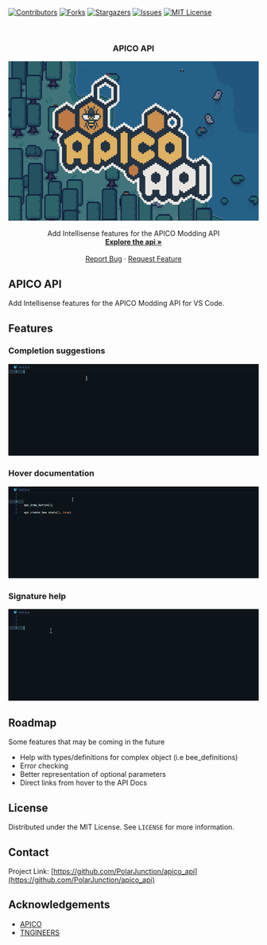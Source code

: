 [![Contributors][contributors-shield]][contributors-url]
[![Forks][forks-shield]][forks-url]
[![Stargazers][stars-shield]][stars-url]
[![Issues][issues-shield]][issues-url]
[![MIT License][license-shield]][license-url]



<!-- PROJECT LOGO -->
<br />
<p align="center">
  <h3 align="center">APICO API</h3>
  <a href="https://github.com/PolarJunction/apico_api">
    <img src="https://github.com/PolarJunction/apico_api/raw/main/images/logo.png" alt="Logo" width="640" height="320">
  </a>

  <p align="center">
    Add Intellisense features for the APICO Modding API
    <br />
    <a href="https://wiki.apico.buzz/wiki/Modding_API"><strong>Explore the api »</strong></a>
    <br />
    <br />
    <a href="https://github.com/PolarJunction/apico_api/issues">Report Bug</a>
    ·
    <a href="https://github.com/PolarJunction/apico_api/issues">Request Feature</a>
  </p>
</p>



<!-- ABOUT THE PROJECT -->
## APICO API

Add Intellisense features for the APICO Modding API for VS Code.

## Features

### Completion suggestions
![](https://github.com/PolarJunction/apico_api/raw/main/images/completion.gif)
<br />

### Hover documentation
![](https://github.com/PolarJunction/apico_api/raw/main/images/hover.gif)
<br />

### Signature help
![](https://github.com/PolarJunction/apico_api/raw/main/images/signature.gif)
<br />

## Roadmap

Some features that may be coming in the future
* Help with types/definitions for complex object (i.e bee_definitions)
* Error checking
* Better representation of optional parameters
* Direct links from hover to the API Docs

<!-- LICENSE -->
## License

Distributed under the MIT License. See `LICENSE` for more information.


<!-- CONTACT -->
## Contact

Project Link: [https://github.com/PolarJunction/apico_api](https://github.com/PolarJunction/apico_api)

<!-- ACKNOWLEDGEMENTS -->
## Acknowledgements

* [APICO](http://apico.buzz/)
* [TNGINEERS](https://twitter.com/TNgineers)


[contributors-shield]: https://img.shields.io/github/contributors/PolarJunction/apico_api
[contributors-url]: https://github.com/PolarJunction/apico_api/graphs/contributors
[forks-shield]: https://img.shields.io/github/forks/PolarJunction/apico_api
[forks-url]: https://github.com/PolarJunction/apico_api/network/members
[stars-shield]: https://img.shields.io/github/stars/PolarJunction/apico_api
[stars-url]: https://github.com/PolarJunction/apico_api/stargazers
[issues-shield]:https://img.shields.io/github/issues/PolarJunction/apico_api 
[issues-url]: https://github.com/PolarJunction/apico_api/issues
[license-shield]: https://img.shields.io/github/license/PolarJunction/apico_api
[license-url]: https://github.com/PolarJunction/apico_api/blob/master/LICENSE.txt